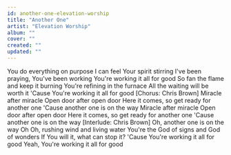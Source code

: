 ```yaml
---
id: another-one-elevation-worship
title: "Another One"
artist: "Elevation Worship"
album: ""
cover: ""
created: ""
updated: ""
---
```


You do everything on purpose
I can feel Your spirit stirring
I've been praying, You've been working
You're working it all for good
So fan the flame and keep it burning
You're refining in the furnace
All the waiting will be worth it
'Cause You're working it all for good
[Chorus: Chris Brown]
Miracle after miracle
Open door after open door
Here it comes, so get ready for another one
'Cause another one is on the way
Miracle after miracle
Open door after open door
Here it comes, so get ready for another one
'Cause another one is on the way
[Interlude: Chris Brown]
Oh, another one is on the way
Oh
Oh, rushing wind and living water
You're the God of signs and God of wonders
If You will it, what can stop it?
'Cause You're working it all for good
Yeah, You're working it all for good